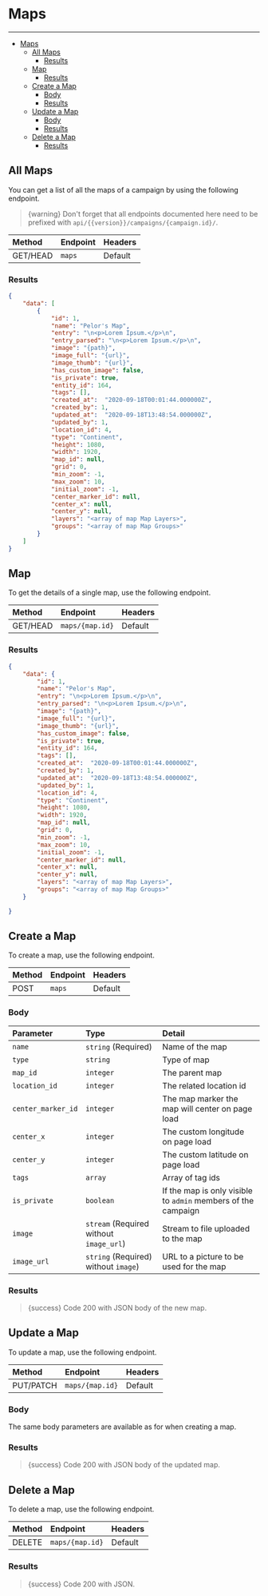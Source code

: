 # Maps

---

- [Maps](#maps)
  - [All Maps](#all-maps)
    - [Results](#results)
  - [Map](#map)
    - [Results](#results-1)
  - [Create a Map](#create-a-map)
    - [Body](#body)
    - [Results](#results-2)
  - [Update a Map](#update-a-map)
    - [Body](#body-1)
    - [Results](#results-3)
  - [Delete a Map](#delete-a-map)
    - [Results](#results-4)

<a name="all-maps"></a>
## All Maps

You can get a list of all the maps of a campaign by using the following endpoint.

> {warning} Don't forget that all endpoints documented here need to be prefixed with `api/{{version}}/campaigns/{campaign.id}/`.


| Method | Endpoint| Headers |
| :- |   :-   |  :-  |
| GET/HEAD | `maps` | Default |

### Results
```json
{
    "data": [
        {
            "id": 1,
            "name": "Pelor's Map",
            "entry": "\n<p>Lorem Ipsum.</p>\n",
            "entry_parsed": "\n<p>Lorem Ipsum.</p>\n",
            "image": "{path}",
            "image_full": "{url}",
            "image_thumb": "{url}",
            "has_custom_image": false,
            "is_private": true,
            "entity_id": 164,
            "tags": [],
            "created_at":  "2020-09-18T00:01:44.000000Z",
            "created_by": 1,
            "updated_at":  "2020-09-18T13:48:54.000000Z",
            "updated_by": 1,
            "location_id": 4,
            "type": "Continent",
            "height": 1080,
            "width": 1920,
            "map_id": null,
            "grid": 0,
            "min_zoom": -1,
            "max_zoom": 10,
            "initial_zoom": -1,
            "center_marker_id": null,
            "center_x": null,
            "center_y": null,
            "layers": "<array of map Map Layers>",
            "groups": "<array of map Map Groups>"
        }
    ]
}
```


<a name="map"></a>
## Map

To get the details of a single map, use the following endpoint.

| Method | Endpoint| Headers |
| :- |   :-   |  :-  |
| GET/HEAD | `maps/{map.id}` | Default |

### Results
```json
{
    "data": {
        "id": 1,
        "name": "Pelor's Map",
        "entry": "\n<p>Lorem Ipsum.</p>\n",
        "entry_parsed": "\n<p>Lorem Ipsum.</p>\n",
        "image": "{path}",
        "image_full": "{url}",
        "image_thumb": "{url}",
        "has_custom_image": false,
        "is_private": true,
        "entity_id": 164,
        "tags": [],
        "created_at":  "2020-09-18T00:01:44.000000Z",
        "created_by": 1,
        "updated_at":  "2020-09-18T13:48:54.000000Z",
        "updated_by": 1,
        "location_id": 4,
        "type": "Continent",
        "height": 1080,
        "width": 1920,
        "map_id": null,
        "grid": 0,
        "min_zoom": -1,
        "max_zoom": 10,
        "initial_zoom": -1,
        "center_marker_id": null,
        "center_x": null,
        "center_y": null,
        "layers": "<array of map Map Layers>",
        "groups": "<array of map Map Groups>"
    }

}
```

<a name="create-map"></a>
## Create a Map

To create a map, use the following endpoint.

| Method | Endpoint| Headers |
| :- |   :-   |  :-  |
| POST | `maps` | Default |

### Body

| Parameter | Type | Detail |
| :- |   :-   |  :-  |
| `name` | `string` (Required) | Name of the map |
| `type` | `string` | Type of map |
| `map_id` | `integer` | The parent map |
| `location_id` | `integer` | The related location id |
| `center_marker_id` | `integer` | The map marker the map will center on page load |
| `center_x` | `integer` | The custom longitude on page load |
| `center_y` | `integer` | The custom latitude on page load |
| `tags` | `array` | Array of tag ids |
| `is_private` | `boolean` | If the map is only visible to `admin` members of the campaign |
| `image` | `stream` (Required without `image_url`) | Stream to file uploaded to the map |
| `image_url` | `string` (Required) without `image`) | URL to a picture to be used for the map |

### Results

> {success} Code 200 with JSON body of the new map.


<a name="update-map"></a>
## Update a Map

To update a map, use the following endpoint.

| Method | Endpoint| Headers |
| :- |   :-   |  :-  |
| PUT/PATCH | `maps/{map.id}` | Default |

### Body

The same body parameters are available as for when creating a map.

### Results

> {success} Code 200 with JSON body of the updated map.


<a name="delete-map"></a>
## Delete a Map

To delete a map, use the following endpoint.

| Method | Endpoint| Headers |
| :- |   :-   |  :-  |
| DELETE | `maps/{map.id}` | Default |

### Results

> {success} Code 200 with JSON.
